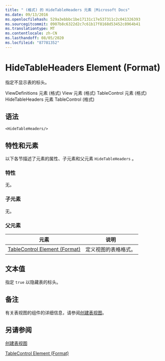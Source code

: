 ```yaml
---
title: " (格式) 的 HideTableHeaders 元素 |Microsoft Docs"
ms.date: 09/13/2016
ms.openlocfilehash: 529a3ebbbc1be17131c17e537311c2c041326393
ms.sourcegitcommit: 0907b8c6322d2c7c61b17f8168d53452c8964b41
ms.translationtype: MT
ms.contentlocale: zh-CN
ms.lasthandoff: 08/05/2020
ms.locfileid: "87781352"
---
```

# <a name="hidetableheaders-element-format"></a>HideTableHeaders Element (Format)

指定不显示表的标头。

ViewDefinitions 元素 (格式) View 元素 (格式) TableControl 元素 (格式) HideTableHeaders 元素 TableControl (格式) 

## <a name="syntax"></a>语法

```vb
<HideTableHeaders/>
```

## <a name="attributes-and-elements"></a>特性和元素

以下各节描述了元素的属性、子元素和父元素 `HideTableHeaders` 。

### <a name="attributes"></a>特性

无。

### <a name="child-elements"></a>子元素

无。

### <a name="parent-elements"></a>父元素

|元素|说明|
|-------------|-----------------|
|[TableControl Element (Format)](./tablecontrol-element-format.md)|定义视图的表格格式。|

## <a name="text-value"></a>文本值

指定 `true` 以隐藏表的标头。

## <a name="remarks"></a>备注

有关表视图的组件的详细信息，请参阅[创建表视图](./creating-a-table-view.md)。

## <a name="see-also"></a>另请参阅

[创建表视图](./creating-a-table-view.md)

[TableControl Element (Format)](./tablecontrol-element-format.md)
